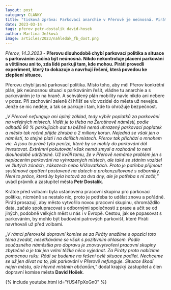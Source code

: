 ```yaml
---
layout: post
category: CLANKY
title: "tisková zpráva: Parkovací anarchie v Přerově je neúnosná. Piráti navrhují řešení"
date: 2023-03-14
tags: přerov petr-dostalik david-hosek
author: Martina Ježková
image: articles/2023/nahledak_fb_dost.png
---
```

*Přerov, 14.3.2023 -* **Přerovu dlouhodobě chybí parkovací politika a situace s parkováním začíná být neúnosná. Nikdo nekontroluje placení parkování a většinou ani to, zda lidé parkují tam, kde mohou. Piráti provedli experiment, který to dokazuje a navrhují řešení, která povedou ke zlepšení situace.**

Přerovu chybí jasná parkovací politika. Místo toho, aby měl Přerov konkrétní plán, jak neúnosnou situaci s parkováním řešit, vládne tu anarchie a s parkováním je to na hraně. A schválený plán mobility navíc nikdo ani nebere v potaz. Při zachování zeleně či hřišť se víc vozidel do města už nevejde. Jenže se nic neděje, a tak se parkuje i tam, kde to ohrožuje bezpečnost. 

*„V Přerově nefunguje ani úplný základ, tedy výběr poplatků za parkování na veřejných místech. Vidět je to třeba na Žerotínově náměstí, podle odhadů 90 % parkujících aut tu běžně nemá uhrazený parkovací poplatek a město tak ročně přijde zhruba o 2 miliony korun. Nejedná se však jen o náměstí, to stejné platí i na dalších místech. Přerov tak přichází o mnohem víc. A jsou to právě tyto peníze, které by se mohly do parkování dál investovat. Extrémní pokutování však nemá smysl a rozhodně to není dlouhodobě udržitelné. Už kvůli tomu, že v Přerově nemáme problém jen s neplacením parkování na vyhrazených místech, ale také se stáním vozidel ve žlutých zónách, zákazech nebo křižovatkách. Proto je potřeba přijmout systémové opatření postavené na datech a prokonzultované s odborníky. Není to práce, která by byla hotová za dva dny, ale je potřeba s ní začít,”* uvádí právník a zastupitel města **Petr Dostalík**.

Krátce před volbami byla ustanovena pracovní skupina pro parkovací politiku, nicméně se nestalo nic, proto je potřeba to udělat znovu a pořádně. Piráti prosazují, aby město vytvořilo novou pracovní skupinu, shromáždilo data, začalo spolupracovat s odbornými společnosti z praxe a učit se od jiných, podobně velkých měst u nás i v Evropě. Cestou, jak se popasovat s parkováním, by mohlo být budování patrových parkovišť, které Piráti navrhovali už před volbami.

*„V rámci přerovské dopravní komise se za Piráty snažíme s opozicí toto téma zvedat, nesetkáváme se však s pozitivním ohlasem. Podle současného náměstka pro dopravu je znovuvytvoření pracovní skupiny zbytečné a je tak jen velmi těžké něco vyjednat. Za Piráty proto nabízíme pomocnou ruku. Rádi se budeme na řešení celé situace podílet. Nechceme se už jen dívat na to, jak parkování v Přerově nefunguje. Situace škodí nejen městu, ale hlavně místním občanům,”* dodal krajský zastupitel a člen dopravní komise města **David Hošek**.

{% include youtube.html id="fUS4FpXoGn0" %}
